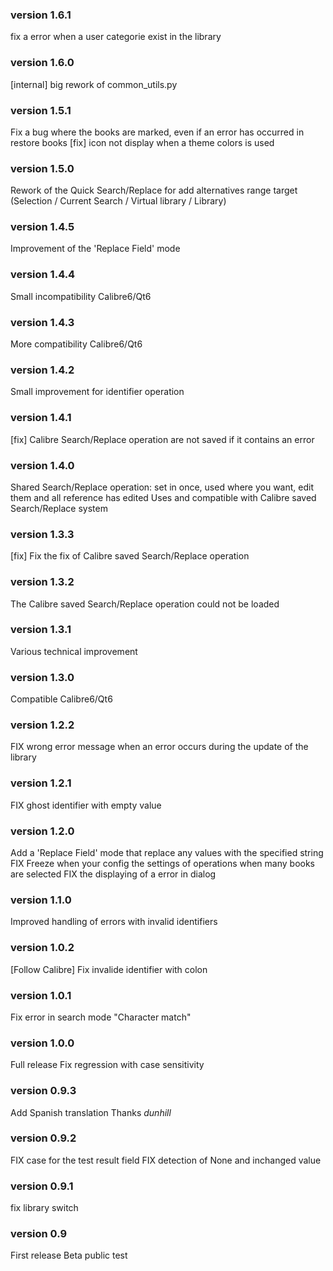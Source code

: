 ### version 1.6.1
fix a error when a user categorie exist in the library

### version 1.6.0
[internal] big rework of common_utils.py

### version 1.5.1
Fix a bug where the books are marked, even if an error has occurred in restore books
[fix] icon not display when a theme colors is used

### version 1.5.0
Rework of the Quick Search/Replace for add alternatives range target (Selection / Current Search / Virtual library / Library)

### version 1.4.5
Improvement of the 'Replace Field' mode

### version 1.4.4
Small incompatibility Calibre6/Qt6

### version 1.4.3
More compatibility Calibre6/Qt6

### version 1.4.2
Small improvement for identifier operation

### version 1.4.1
[fix] Calibre Search/Replace operation are not saved if it contains an error

### version 1.4.0
Shared Search/Replace operation: set in once, used where you want, edit them and all reference has edited
Uses and compatible with Calibre saved Search/Replace system

### version 1.3.3
[fix] Fix the fix of Calibre saved Search/Replace operation

### version 1.3.2
The Calibre saved Search/Replace operation could not be loaded

### version 1.3.1
Various technical improvement

### version 1.3.0
Compatible Calibre6/Qt6

### version 1.2.2
FIX wrong error message when an error occurs during the update of the library

### version 1.2.1
FIX ghost identifier with empty value

### version 1.2.0
Add a 'Replace Field' mode that replace any values with the specified string
FIX Freeze when your config the settings of operations when many books are selected
FIX the displaying of a error in dialog

### version 1.1.0
Improved handling of errors with invalid identifiers

### version 1.0.2
[Follow Calibre] Fix invalide identifier with colon

### version 1.0.1
Fix error in search mode "Character match"

### version 1.0.0
Full release
Fix regression with case sensitivity

### version 0.9.3
Add Spanish translation
Thanks *dunhill*

### version 0.9.2
FIX case for the test result field
FIX detection of None and inchanged value

### version 0.9.1
fix library switch

### version 0.9
First release
Beta public test